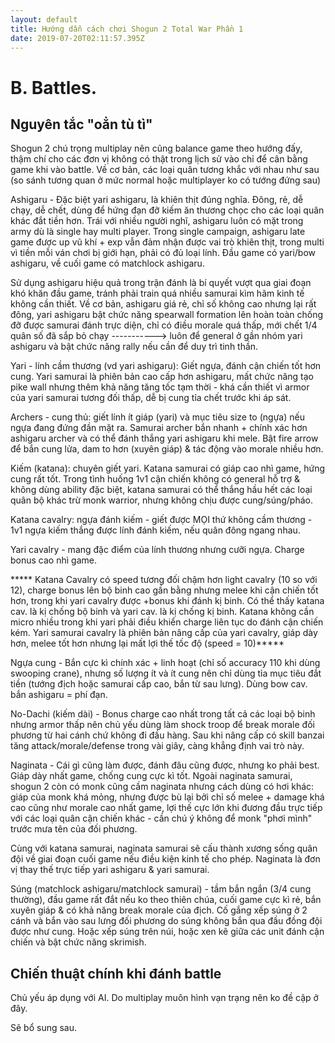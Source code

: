 ```yaml
---
layout: default
title: Hướng dẫn cách chơi Shogun 2 Total War Phần 1
date: 2019-07-20T02:11:57.395Z
---
```

# B. Battles.

## Nguyên tắc "oẳn tù tì"

Shogun 2 chú trọng multiplay nên cũng balance game theo hướng đấy, thậm chí cho các đơn vị không có thật trong lịch sử vào chỉ để cân bằng game khi vào battle. Về cơ bản, các loại quân tương khắc với nhau như sau (so sánh tương quan ở mức normal hoặc multiplayer ko có tướng đứng sau)

Ashigaru - Đặc biệt yari ashigaru, là khiên thịt đúng nghĩa. Đông, rẻ, dễ chạy, dễ chết, dùng để hứng đạn đỡ kiếm ăn thương chọc cho các loại quân khác đắt tiền hơn. Trái với nhiều người nghĩ, ashigaru luôn có mặt trong army dù là single hay multi player. Trong single campaign, ashigaru late game được up vũ khí + exp vẫn đảm nhận được vai trò khiên thịt, trong multi vì tiền mỗi ván chơi bị giới hạn, phải có đủ loại lính. Đầu game có yari/bow ashigaru, về cuối game có matchlock ashigaru. 

Sử dụng ashigaru hiệu quả trong trận đánh là bí quyết vượt qua giai đoạn khó khăn đầu game, tránh phải train quá nhiều samurai kìm hãm kinh tế không cần thiết. Về cơ bản, ashigaru giá rẻ, chỉ số không cao nhưng lại rất đông, yari ashigaru bật chức năng spearwall formation lên hoàn toàn chống đỡ được samurai đánh trực diện, chỉ có điều morale quá thấp, mới chết 1/4 quân số đã sắp bỏ chạy -----------> luôn để general ở gần nhóm yari ashigaru và bật chức năng rally nếu cần để duy trì tinh thần. 

Yari - lính cầm thương (vd yari ashigaru): Giết ngựa, đánh cận chiến tốt hơn cung. Yari samurai là phiên bản cao cấp hơn ashigaru, mất chức năng tạo pike wall nhưng thêm khả năng tăng tốc tạm thời - khá cần thiết vì armor của yari samurai tương đối thấp, dễ bị cung tỉa chết trước khi áp sát. 

Archers - cung thủ: giết lính ít giáp (yari) và mục tiêu size to (ngựa) nếu ngựa đang đứng đần mặt ra. Samurai archer bắn nhanh + chính xác hơn ashigaru archer và có thể đánh thắng yari ashigaru khi mele. Bật fire arrow để bắn cung lửa, dam to hơn (xuyên giáp) & tác động vào morale nhiều hơn. 

Kiếm (katana): chuyên giết yari. Katana samurai có giáp cao nhì game, hứng cung rất tốt. Trong tình huống 1v1 cận chiến không có general hỗ trợ & không dùng ability đặc biệt, katana samurai có thể thắng hầu hết các loại quân bộ khác trừ monk warrior, nhưng không chịu được cung/súng/pháo. 

Katana cavalry: ngựa đánh kiếm - giết được MỌI thứ không cầm thương - 1v1 ngựa kiếm thắng được lính đánh kiếm, nếu quân đông ngang nhau.

Yari cavalry - mang đặc điểm của lính thương nhưng cưỡi ngựa. Charge bonus cao nhì game. 

\*\*\*\*\* Katana Cavalry có speed tương đối chậm hơn light cavalry (10 so với 12), charge bonus lên bộ binh cao gần bằng nhưng melee khi cận chiến tốt hơn, trong khi yari cavalry được +bonus khi đánh kị binh. Có thể thấy katana cav. là kị chống bộ binh và yari cav. là kị chống kị binh. Katana không cần micro nhiều trong khi yari phải điều khiển charge liên tục do đánh cận chiến kém. Yari samurai cavalry là phiên bản nâng cấp của yari cavalry, giáp dày hơn, melee tốt hơn nhưng lại mất lợi thế tốc độ (speed = 10)\*\*\*\*\*

Ngựa cung - Bắn cực kì chính xác + linh hoạt (chỉ số accuracy 110 khi dùng swooping crane), nhưng số lượng ít và ít cung nên chỉ dùng tỉa mục tiêu đắt tiền (tướng địch hoặc samurai cấp cao, bắn từ sau lưng). Dùng bow cav. bắn ashigaru = phí đạn. 

No-Dachi (kiếm dài) - Bonus charge cao nhất trong tất cả các loại bộ binh nhưng armor thấp nên chủ yếu dùng làm shock troop để break morale đối phương từ hai cánh chứ không đi đầu hàng. Sau khi nâng cấp có skill banzai tăng attack/morale/defense trong vài giây, càng khẳng định vai trò này.

Naginata - Cái gì cũng làm được, đánh đâu cũng được, nhưng ko phải best. Giáp dày nhất game, chống cung cực kì tốt. Ngoài naginata samurai, shogun 2 còn có monk cũng cầm naginata nhưng cách dùng có hơi khác: giáp của monk khá mỏng, nhưng được bù lại bởi chỉ số melee + damage khá cao cũng như morale cao nhất game, lợi thế cực lớn khi đương đầu trực tiếp với các loại quân cận chiến khác - cần chú ý không để monk "phơi mình" trước mưa tên của đối phương. 

Cùng với katana samurai, naginata samurai sẽ cấu thành xương sống quân đội về giai đoạn cuối game nếu điều kiện kinh tế cho phép. Naginata là đơn vị thay thế trực tiếp yari ashigaru & yari samurai.

Súng (matchlock ashigaru/matchlock samurai) - tầm bắn ngắn (3/4 cung thường), đầu game rất đắt nếu ko theo thiên chúa, cuối game cực kì rẻ, bắn xuyên giáp & có khả năng break morale của địch. Cố gắng xếp súng ở 2 cánh và bắn vào sau lưng đối phương do súng không bắn qua đầu đồng đội được như cung. Hoặc xếp súng trên núi, hoặc xen kẽ giữa các unit đánh cận chiến và bật chức năng skrimish. 

## Chiến thuật chính khi đánh battle

Chủ yếu áp dụng với AI. Do multiplay muôn hình vạn trạng nên ko đề cập ở đây.

Sẽ bổ sung sau.
